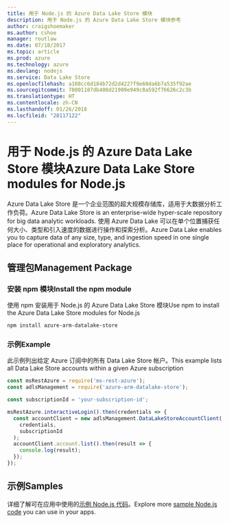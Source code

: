 ```yaml
---
title: 用于 Node.js 的 Azure Data Lake Store 模块
description: 用于 Node.js 的 Azure Data Lake Store 模块参考
author: craigshoemaker
ms.author: cshoe
manager: routlaw
ms.date: 07/18/2017
ms.topic: article
ms.prod: azure
ms.technology: azure
ms.devlang: nodejs
ms.service: Data Lake Store
ms.openlocfilehash: a108cc6d184b72d2d4227f9e60da6b7a535f92ae
ms.sourcegitcommit: 78001187db408d21909e949c8a592f76626c2c3b
ms.translationtype: HT
ms.contentlocale: zh-CN
ms.lasthandoff: 01/26/2018
ms.locfileid: "28117122"
---
```

# <a name="azure-data-lake-store-modules-for-nodejs"></a><span data-ttu-id="3a940-103">用于 Node.js 的 Azure Data Lake Store 模块</span><span class="sxs-lookup"><span data-stu-id="3a940-103">Azure Data Lake Store modules for Node.js</span></span>

<span data-ttu-id="3a940-104">Azure Data Lake Store 是一个企业范围的超大规模存储库，适用于大数据分析工作负荷。</span><span class="sxs-lookup"><span data-stu-id="3a940-104">Azure Data Lake Store is an enterprise-wide hyper-scale repository for big data analytic workloads.</span></span> <span data-ttu-id="3a940-105">使用 Azure Data Lake 可以在单个位置捕获任何大小、类型和引入速度的数据进行操作和探索分析。</span><span class="sxs-lookup"><span data-stu-id="3a940-105">Azure Data Lake enables you to capture data of any size, type, and ingestion speed in one single place for operational and exploratory analytics.</span></span>

## <a name="management-package"></a><span data-ttu-id="3a940-106">管理包</span><span class="sxs-lookup"><span data-stu-id="3a940-106">Management Package</span></span>

### <a name="install-the-npm-module"></a><span data-ttu-id="3a940-107">安装 npm 模块</span><span class="sxs-lookup"><span data-stu-id="3a940-107">Install the npm module</span></span>

<span data-ttu-id="3a940-108">使用 npm 安装用于 Node.js 的 Azure Data Lake Store 模块</span><span class="sxs-lookup"><span data-stu-id="3a940-108">Use npm to install the Azure Data Lake Store modules for Node.js</span></span>

```bash
npm install azure-arm-datalake-store
```

### <a name="example"></a><span data-ttu-id="3a940-109">示例</span><span class="sxs-lookup"><span data-stu-id="3a940-109">Example</span></span>

<span data-ttu-id="3a940-110">此示例列出给定 Azure 订阅中的所有 Data Lake Store 帐户。</span><span class="sxs-lookup"><span data-stu-id="3a940-110">This example lists all Data Lake Store accounts within a given Azure subscription</span></span>

```javascript
const msRestAzure = require('ms-rest-azure');
const adlsManagement = require('azure-arm-datalake-store');

const subscriptionId = 'your-subscription-id';

msRestAzure.interactiveLogin().then(credentials => {
  const accountClient = new adlsManagement.DataLakeStoreAccountClient(
    credentials,
    subscriptionId
  );
  accountClient.account.list().then(result => {
    console.log(result);
  });
});
```

## <a name="samples"></a><span data-ttu-id="3a940-111">示例</span><span class="sxs-lookup"><span data-stu-id="3a940-111">Samples</span></span>

<span data-ttu-id="3a940-112">详细了解可在应用中使用的[示例 Node.js 代码](https://azure.microsoft.com/resources/samples/?platform=nodejs)。</span><span class="sxs-lookup"><span data-stu-id="3a940-112">Explore more [sample Node.js code](https://azure.microsoft.com/resources/samples/?platform=nodejs) you can use in your apps.</span></span>

